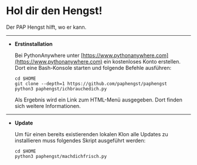 # Hol dir den Hengst!

Der PAP Hengst hilft, wo er kann.

---

* __Erstinstallation__
  
  Bei PythonAnywhere unter [https://www.pythonanywhere.com](https://www.pythonanywhere.com) ein kostenloses Konto erstellen. Dort eine Bash-Konsole starten und folgende Befehle ausführen:
  
      cd $HOME
      git clone --depth=1 https://github.com/paphengst/paphengst
      python3 paphengst/ichbrauchedich.py
  
  Als Ergebnis wird ein Link zum HTML-Menü ausgegeben. Dort finden sich weitere Informationen.

---

* __Update__
  
  Um für einen bereits existierenden lokalen Klon alle Updates zu installieren muss folgendes Skript ausgeführt werden:
  
      cd $HOME
      python3 paphengst/machdichfrisch.py
      
